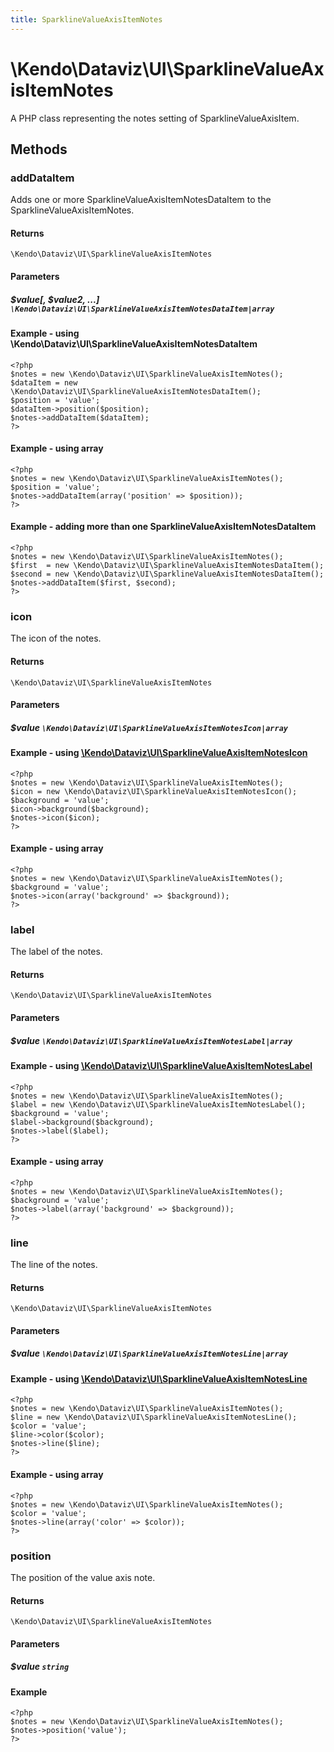 ```yaml
---
title: SparklineValueAxisItemNotes
---
```


# \Kendo\Dataviz\UI\SparklineValueAxisItemNotes

A PHP class representing the notes setting of SparklineValueAxisItem.


## Methods

### addDataItem

Adds one or more SparklineValueAxisItemNotesDataItem to the SparklineValueAxisItemNotes.

#### Returns
`\Kendo\Dataviz\UI\SparklineValueAxisItemNotes`

#### Parameters

##### $value[, $value2, ...] `\Kendo\Dataviz\UI\SparklineValueAxisItemNotesDataItem|array`

#### Example - using \Kendo\Dataviz\UI\SparklineValueAxisItemNotesDataItem

    <?php
    $notes = new \Kendo\Dataviz\UI\SparklineValueAxisItemNotes();
    $dataItem = new \Kendo\Dataviz\UI\SparklineValueAxisItemNotesDataItem();
    $position = 'value';
    $dataItem->position($position);
    $notes->addDataItem($dataItem);
    ?>

#### Example - using array

    <?php
    $notes = new \Kendo\Dataviz\UI\SparklineValueAxisItemNotes();
    $position = 'value';
    $notes->addDataItem(array('position' => $position));
    ?>

#### Example - adding more than one SparklineValueAxisItemNotesDataItem

    <?php
    $notes = new \Kendo\Dataviz\UI\SparklineValueAxisItemNotes();
    $first  = new \Kendo\Dataviz\UI\SparklineValueAxisItemNotesDataItem();
    $second = new \Kendo\Dataviz\UI\SparklineValueAxisItemNotesDataItem();
    $notes->addDataItem($first, $second);
    ?>

### icon

The icon of the notes.

#### Returns
`\Kendo\Dataviz\UI\SparklineValueAxisItemNotes`

#### Parameters

##### $value `\Kendo\Dataviz\UI\SparklineValueAxisItemNotesIcon|array`


#### Example - using [\Kendo\Dataviz\UI\SparklineValueAxisItemNotesIcon](/kendo-ui/api/wrappers/php/Kendo/Dataviz/UI/SparklineValueAxisItemNotesIcon)
    <?php
    $notes = new \Kendo\Dataviz\UI\SparklineValueAxisItemNotes();
    $icon = new \Kendo\Dataviz\UI\SparklineValueAxisItemNotesIcon();
    $background = 'value';
    $icon->background($background);
    $notes->icon($icon);
    ?>

#### Example - using array

    <?php
    $notes = new \Kendo\Dataviz\UI\SparklineValueAxisItemNotes();
    $background = 'value';
    $notes->icon(array('background' => $background));
    ?>

### label

The label of the notes.

#### Returns
`\Kendo\Dataviz\UI\SparklineValueAxisItemNotes`

#### Parameters

##### $value `\Kendo\Dataviz\UI\SparklineValueAxisItemNotesLabel|array`


#### Example - using [\Kendo\Dataviz\UI\SparklineValueAxisItemNotesLabel](/kendo-ui/api/wrappers/php/Kendo/Dataviz/UI/SparklineValueAxisItemNotesLabel)
    <?php
    $notes = new \Kendo\Dataviz\UI\SparklineValueAxisItemNotes();
    $label = new \Kendo\Dataviz\UI\SparklineValueAxisItemNotesLabel();
    $background = 'value';
    $label->background($background);
    $notes->label($label);
    ?>

#### Example - using array

    <?php
    $notes = new \Kendo\Dataviz\UI\SparklineValueAxisItemNotes();
    $background = 'value';
    $notes->label(array('background' => $background));
    ?>

### line

The line of the notes.

#### Returns
`\Kendo\Dataviz\UI\SparklineValueAxisItemNotes`

#### Parameters

##### $value `\Kendo\Dataviz\UI\SparklineValueAxisItemNotesLine|array`


#### Example - using [\Kendo\Dataviz\UI\SparklineValueAxisItemNotesLine](/kendo-ui/api/wrappers/php/Kendo/Dataviz/UI/SparklineValueAxisItemNotesLine)
    <?php
    $notes = new \Kendo\Dataviz\UI\SparklineValueAxisItemNotes();
    $line = new \Kendo\Dataviz\UI\SparklineValueAxisItemNotesLine();
    $color = 'value';
    $line->color($color);
    $notes->line($line);
    ?>

#### Example - using array

    <?php
    $notes = new \Kendo\Dataviz\UI\SparklineValueAxisItemNotes();
    $color = 'value';
    $notes->line(array('color' => $color));
    ?>

### position
The position of the value axis note.

#### Returns
`\Kendo\Dataviz\UI\SparklineValueAxisItemNotes`

#### Parameters

##### $value `string`



#### Example 
    <?php
    $notes = new \Kendo\Dataviz\UI\SparklineValueAxisItemNotes();
    $notes->position('value');
    ?>

